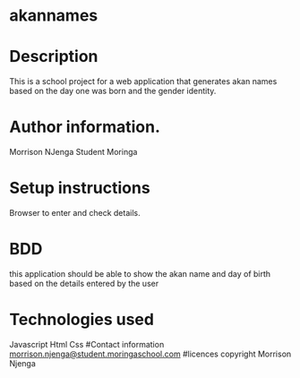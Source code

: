 # akannames
# Description
This is a school project for a web application that generates akan names based on the day one was born and the gender identity.
# Author information.
Morrison NJenga
Student Moringa
# Setup instructions
Browser to enter and check details.
# BDD
this application should be able to show the akan name and day of birth based on the details entered by the user
# Technologies used
Javascript
Html
Css
#Contact information
morrison.njenga@student.moringaschool.com
#licences
copyright Morrison Njenga 
